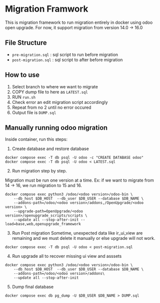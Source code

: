 # Migration Framwork
This is migration framework to run migration entirely in docker using odoo open upgrade.
For now, it support migration from version 14.0 -> 16.0

## File Structure
- `pre-migration.sql` : sql script to run before migration
- `post-migration.sql` : sql script to after before migration

## How to use
1. Select branch to where we want to migrate
1. COPY dump file to here as `LATEST.sql`
2. RUN `run.sh`
3. Check error an edit migration script accordingly
4. Repeat from no 2 until no error occured
5. Output file is `DUMP.sql`

## Manually running odoo migration
Inside container, run this steps:
1. Create database and restore database
```
docker compose exec -T db psql -U odoo -c "CREATE DATABASE odoo"
docker compose exec -T db psql -U odoo < LATEST.sql
```

2. Run migration step by step.

Migration must be run one version at a time. Ex: if we want to migrate from 14 -> 16, we run migration to 15 and 16.

```
docker compose exec python3 /odoo/<odoo version>/odoo-bin \
    --db_host $DB_HOST  --db_user $DB_USER --database $DB_NAME \
    --addons-path=/odoo/<odoo version>/addons,/OpenUpgrade/<odoo version> \
    --upgrade-path=OpenUpgrade/<odoo version>/openupgrade_scripts/scripts \
    --update all --stop-after-init --load=base,web,openupgrade_framework
```

3. Run Post migration
Sometime, unexpected data like ir_ui_view are remaining and we must delete it manually or else upgrade will not work.

```
docker compose exec -T db psql -U odoo < post-migration.sql
```

4. Run upgrade all to recover missing ui view and asssets
```
docker compose exec python3 /odoo/<odoo version>/odoo-bin \
    --db_host $DB_HOST  --db_user $DB_USER --database $DB_NAME \
    --addons-path=/odoo/<odoo version>/addons\
    --update all --stop-after-init 
```

5. Dump final database
```
docker compose exec db pg_dump -U $DB_USER $DB_NAME > DUMP.sql
```
